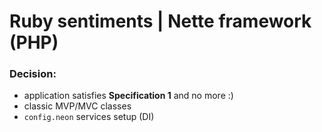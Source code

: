 # Ruby sentiments | Nette framework (PHP)

### Decision:


- application satisfies **Specification 1** and no more :)
- classic MVP/MVC classes
- `config.neon` services setup (DI)  
 